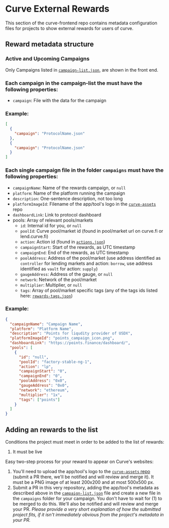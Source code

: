 # Curve External Rewards

This section of the curve-frontend repo contains metadata configuration files for projects to show external rewards for users of curve.

## Reward metadata structure

### Active and Upcoming Campaigns

Only Campaigns listed in [`campaign-list.json`](https://github.com/curvefi/curve-external-reward/blob/main/campaign-list.json), are shown in the front end.

### Each campaign in the campaign-list the must have the following properties:

- `campaign`: File with the data for the campaign

### Example:

```json
[
  {
    "campaign": "ProtocolName.json"
  },
  {
    "campaign": "ProtocolName.json"
  }
]
```

### Each single campaign file in the folder `campaigns` must have the following properties:

- `campaignName`: Name of the rewards campaign, or `null`
- `platform`: Name of the platform running the campaign
- `description`: One-sentence description, not too long
- `platformImageId`: Filename of the app/tool's logo in the [`curve-assets`](https://github.com/curvefi/curve-assets/tree/main/platforms) repo
- `dashboardLink`: Link to protocol dashboard
- pools: Array of relevant pools/markets
  - `id`: Internal id for you, or `null`
  - `poolId`: Curve pool/market id (found in pool/market url on curve.fi or lend.curve.fi)
  - `action`: Action id (found in [`actions.json`](https://github.com/curvefi/curve-frontend/blob/main/packages/external-rewards/src/actions.json))
  - `campaignStart`: Start of the rewards, as UTC timestamp
  - `campaignEnd`: End of the rewards, as UTC timestamp
  - `poolAddress`: Address of the pool/market (use address identified as `controller` for lending markets and action: `borrow`, use address identified as `vault` for action: `supply`)
  - `gaugeAddress`: Address of the gauge, or `null`
  - `network`: Network of the pool/market
  - `multiplier`: Multiplier, or `null`
  - `tags`: Array of pool/market specific tags (any of the tags ids listed here: [`rewards-tags.json`](https://github.com/curvefi/curve-frontend/blob/main/packages/external-rewards/src/reward-tags.json))

### Example:

```json
{
  "campaignName": "Campaign Name",
  "platform": "Platform Name",
  "description": "Points for liqudity provider of USDX",
  "platformImageId": "points_campaign_icon.png",
  "dashboardLink": "https://points.finance/dashboard/",
  "pools": [
    {
      "id": "null",
      "poolId": "factory-stable-ng-1",
      "action": "lp",
      "campaignStart": "0",
      "campaignEnd": "0",
      "poolAddress": "0x0",
      "gaugeAddress": "0x0",
      "network": "ethereum",
      "multiplier": "1x",
      "tags": ["points"]
    }
  ]
}
```

## Adding an rewards to the list

Conditions the project must meet in order to be added to the list of rewards:

1. It must be live

Easy two-step process for your reward to appear on Curve's websites:

1. You'll need to upload the app/tool's logo to the [`curve-assets` repo](https://github.com/curvefi/curve-assets/tree/main/platforms) (submit a PR there, we'll be notified and will review and merge it). It must be a PNG image of at least 200x200 and at most 500x500 px.
2. Submit a PR in this very repository, adding the app/tool's metadata as described above in the [`campaign-list.json`](https://github.com/curvefi/curve-frontend/blob/main/packages/external-rewards/src/campaign-list.json) file and create a new file in the `campaigns` folder for your campaign. You don't have to wait for (1) to be merged to do this. We'll also be notified and will review and merge your PR. _Please provide a very short explanation of how the submitted project fits, if it isn't immediately obvious from the project's metadata in your PR._
